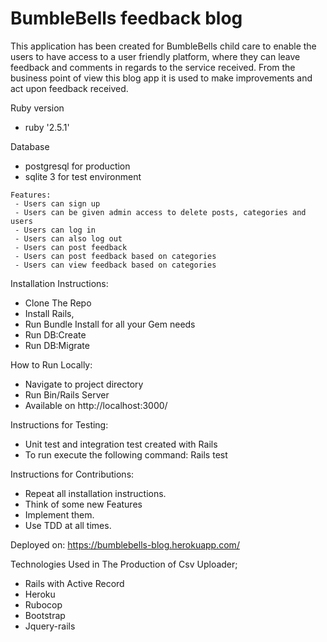 
# BumbleBells feedback blog

This application has been created for BumbleBells child care to enable the users to have access to a user friendly platform, where they can leave feedback and comments in regards to the service received.
From the business point of view this blog app it is used to make improvements and act upon feedback received.

Ruby version
 - ruby '2.5.1'

Database
 - postgresql for production
 - sqlite 3 for test environment

```
Features:
 - Users can sign up
 - Users can be given admin access to delete posts, categories and users
 - Users can log in
 - Users can also log out
 - Users can post feedback
 - Users can post feedback based on categories
 - Users can view feedback based on categories
 ```

Installation Instructions:
  - Clone The Repo
  - Install Rails,
  - Run Bundle Install for all your Gem needs
  - Run DB:Create
  - Run DB:Migrate

How to Run Locally:
  - Navigate to project directory
  - Run Bin/Rails Server
  - Available on http://localhost:3000/


Instructions for Testing:
  - Unit test and integration test created with Rails
  - To run execute the following command: Rails test

Instructions for Contributions:
  - Repeat all installation instructions.
  - Think of some new Features
  - Implement them.
  - Use TDD at all times.

Deployed on:
   https://bumblebells-blog.herokuapp.com/


Technologies Used in The Production of Csv Uploader;
  - Rails with Active Record
  - Heroku
  - Rubocop
  - Bootstrap
  - Jquery-rails
